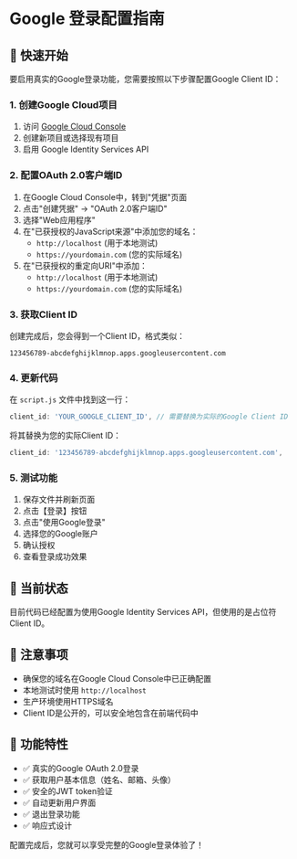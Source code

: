 # Google 登录配置指南

## 🚀 快速开始

要启用真实的Google登录功能，您需要按照以下步骤配置Google Client ID：

### 1. 创建Google Cloud项目

1. 访问 [Google Cloud Console](https://console.cloud.google.com/)
2. 创建新项目或选择现有项目
3. 启用 Google Identity Services API

### 2. 配置OAuth 2.0客户端ID

1. 在Google Cloud Console中，转到"凭据"页面
2. 点击"创建凭据" → "OAuth 2.0客户端ID"
3. 选择"Web应用程序"
4. 在"已获授权的JavaScript来源"中添加您的域名：
   - `http://localhost` (用于本地测试)
   - `https://yourdomain.com` (您的实际域名)
5. 在"已获授权的重定向URI"中添加：
   - `http://localhost` (用于本地测试)
   - `https://yourdomain.com` (您的实际域名)

### 3. 获取Client ID

创建完成后，您会得到一个Client ID，格式类似：
```
123456789-abcdefghijklmnop.apps.googleusercontent.com
```

### 4. 更新代码

在 `script.js` 文件中找到这一行：
```javascript
client_id: 'YOUR_GOOGLE_CLIENT_ID', // 需要替换为实际的Google Client ID
```

将其替换为您的实际Client ID：
```javascript
client_id: '123456789-abcdefghijklmnop.apps.googleusercontent.com',
```

### 5. 测试功能

1. 保存文件并刷新页面
2. 点击【登录】按钮
3. 点击"使用Google登录"
4. 选择您的Google账户
5. 确认授权
6. 查看登录成功效果

## 🔧 当前状态

目前代码已经配置为使用Google Identity Services API，但使用的是占位符Client ID。

## 📝 注意事项

- 确保您的域名在Google Cloud Console中已正确配置
- 本地测试时使用 `http://localhost`
- 生产环境使用HTTPS域名
- Client ID是公开的，可以安全地包含在前端代码中

## 🎯 功能特性

- ✅ 真实的Google OAuth 2.0登录
- ✅ 获取用户基本信息（姓名、邮箱、头像）
- ✅ 安全的JWT token验证
- ✅ 自动更新用户界面
- ✅ 退出登录功能
- ✅ 响应式设计

配置完成后，您就可以享受完整的Google登录体验了！

